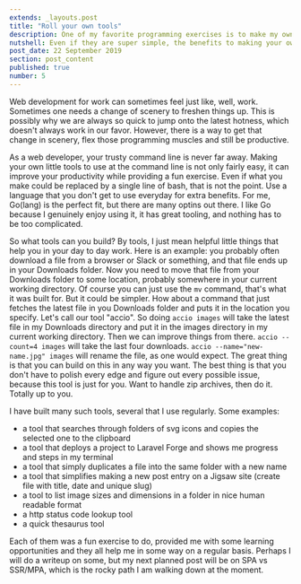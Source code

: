 ```yaml
---
extends: _layouts.post
title: "Roll your own tools"
description: One of my favorite programming exercises is to make my own little tools that I can use in my day to day work.
nutshell: Even if they are super simple, the benefits to making your own tools are huge.
post_date: 22 September 2019
section: post_content
published: true
number: 5
---
```


Web development for work can sometimes feel just like, well, work. Sometimes one needs a change of scenery to freshen things up. This is possibly why we are always so quick to jump onto the latest hotness, which doesn't always work in our favor. However, there is a way to get that change in scenery, flex those programming muscles and still be productive.

As a web developer, your trusty command line is never far away. Making your own little tools to use at the command line is not only fairly easy, it can improve your productivity while providing a fun exercise. Even if what you make could be replaced by a single line of bash, that is not the point. Use a language that you don't get to use everyday for extra benefits. For me, Go(lang) is the perfect fit, but there are many optins out there. I like Go because I genuinely enjoy using it, it has great tooling, and nothing has to be too complicated.

So what tools can you build? By tools, I just mean helpful little things that help you in your day to day work. Here is an example: you probably often download a file from a browser or Slack or something, and that file ends up in your Downloads folder. Now you need to move that file from your Downloads folder to some location, probably somewhere in your current working directory. Of course you can just use the `mv` command, that's what it was built for. But it could be simpler. How about a command that just fetches the latest file in you Downloads folder and puts it in the location you specify. Let's call our tool "accio". So doing `accio images` will take the latest file in my Downloads directory and put it in the images directory in my current working directory. Then we can improve things from there. `accio --count=4 images` will take the last four downloads. `accio --name="new-name.jpg" images` will rename the file, as one would expect. The great thing is that you can build on this in any way you want. The best thing is that you don't have to polish every edge and figure out every possible issue, because this tool is just for you. Want to handle zip archives, then do it. Totally up to you.

I have built many such tools, several that I use regularly. Some examples:

- a tool that searches through folders of svg icons and copies the selected one to the clipboard
- a tool that deploys a project to Laravel Forge and shows me progress and steps in my terminal
- a tool that simply duplicates a file into the same folder with a new name
- a tool that simplifies making a new post entry on a Jigsaw site (create file with title, date and unique slug)
- a tool to list image sizes and dimensions in a folder in nice human readable format
- a http status code lookup tool
- a quick thesaurus tool

Each of them was a fun exercise to do, provided me with some learning opportunities and they all help me in some way on a regular basis. Perhaps I will do a writeup on some, but my next planned post will be on SPA vs SSR/MPA, which is the rocky path I am walking down at the moment.
